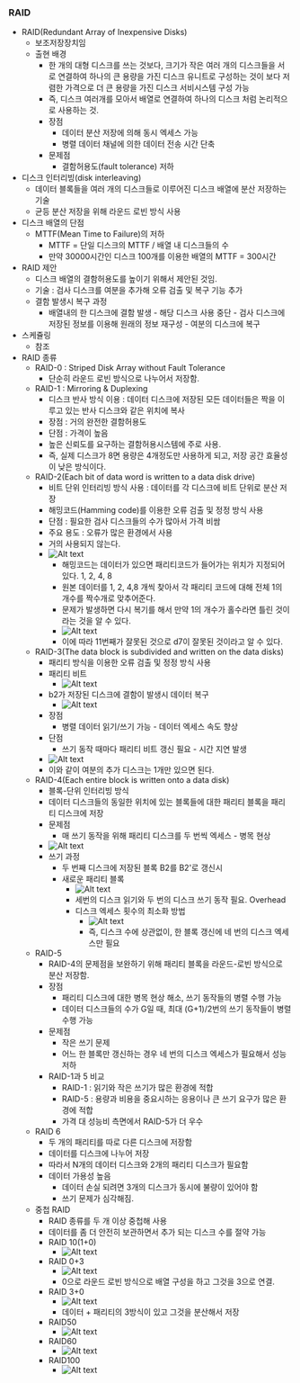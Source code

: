 ### RAID
- RAID(Redundant Array of Inexpensive Disks)
  - 보조저장장치임
  - 출현 배경
    - 한 개의 대형 디스크를 쓰는 것보다, 크기가 작은 여러 개의 디스크들을 서로 연결하여 하나의 큰 용량을 가진 디스크 유니트로 구성하는 것이 보다 저렴한 가격으로 더 큰 용량을 가진 디스크 서비시스템 구성 가능
    - 즉, 디스크 여러개를 모아서 배열로 연결하여 하나의 디스크 처럼 논리적으로 사용하는 것.
    - 장점
      - 데이터 분산 저장에 의해 동시 엑세스 가능
      - 병렬 데이터 채널에 의한 데이터 전송 시간 단축
    - 문제점
      - 결함허용도(fault tolerance) 저하
- 디스크 인터리빙(disk interleaving)
  - 데이터 블록들을 여러 개의 디스크들로 이루어진 디스크 배열에 분산 저장하는 기술
  - 균등 분산 저장을 위해 라운드 로빈 방식 사용
- 디스크 배열의 단점
  - MTTF(Mean Time to Failure)의 저하
    - MTTF = 단일 디스크의 MTTF / 배열 내 디스크들의 수
    - 만약 30000시간인 디스크 100개를 이용한 배열의 MTTF = 300시간
- RAID 제안
  - 디스크 배열의 결함허용도를 높이기 위해서 제안된 것임.
  - 기술 : 검사 디스크를 여분을 추가해 오류 검출 및 복구 기능 추가
  - 결함 발생시 복구 과정
    - 배열내의 한 디스크에 결함 발생 - 해당 디스크 사용 중단 - 검사 디스크에 저장된 정보를 이용해 원래의 정보 재구성 - 여분의 디스크에 복구
- 스케쥴링
  - 참조
- RAID 종류
  - RAID-0 : Striped Disk Array without Fault Tolerance
    - 단순히 라운드 로빈 방식으로 나누어서 저장함.
  - RAID-1 : Mirroring & Duplexing
    - 디스크 반사 방식 이용 : 데이터 디스크에 저장된 모든 데이터들은 짝을 이루고 있는 반사 디스크와 같은 위치에 복사
    - 장점 : 거의 완전한 결함허용도
    - 단점 : 가격이 높음
    - 높은 신뢰도를 요구하는 결함허용시스템에 주로 사용.
    - 즉, 실제 디스크가 8면 용량은 4개정도만 사용하게 되고, 저장 공간 효율성이 낮은 방식이다.
  - RAID-2(Each bit of data word is written to a data disk drive)
    - 비트 단위 인터리빙 방식 사용 : 데이터를 각 디스크에 비트 단위로 분산 저장
    - 해밍코드(Hamming code)를 이용한 오류 검출 및 정정 방식 사용
    - 단점 : 필요한 검사 디스크들의 수가 많아서 가격 비쌈
    - 주요 용도 : 오류가 많은 환경에서 사용
    - 거의 사용되지 않는다.
    - ![Alt text](/images/12-0.png)
      - 해밍코드는 데이터가 있으면 패리티코드가 들어가는 위치가 지정되어 있다. 1, 2, 4, 8
      - 원본 데이터를 1, 2, 4,8 개씩 찾아서 각 패리티 코드에 대해 전체 1의 개수를 짝수개로 맞추어준다.
      - 문제가 발생하면 다시 복기를 해서 만약 1의 개수가 홀수라면 틀린 것이라는 것을 알 수 있다.
      - ![Alt text](/images/12-1.png)
      - 이에 따라 11번째가 잘못된 것으로 d7이 잘못된 것이라고 알 수 있다.
  - RAID-3(The data block is subdivided and written on the data disks)
    - 패리티 방식을 이용한 오류 검출 및 정정 방식 사용
    - 패리티 비트 
      - ![Alt text](/images/12-2.png)
    - b2가 저장된 디스크에 결함이 발생시 데이터 복구
      - ![Alt text](/images/12-3.png)
    - 장점 
      - 병렬 데이터 읽기/쓰기 가능 - 데이터 엑세스 속도 향상
    - 단점
      - 쓰기 동작 때마다 패리티 비트 갱신 필요 - 시간 지연 발생
    - ![Alt text](/images/12-4.png)
    - 이와 같이 여분의 추가 디스크는 1개만 있으면 된다.
  - RAID-4(Each entire block is written onto a data disk)
    - 블록-단위 인터리빙 방식
    - 데이터 디스크들의 동일한 위치에 있는 블록들에 대한 패리티 블록을 패리티 디스크에 저장
    - 문제점
      - 매 쓰기 동작을 위해 패리티 디스크를 두 번씩 엑세스 - 병목 현상
    - ![Alt text](/images/12-5.png)
    - 쓰기 과정
      - 두 번째 디스크에 저장된 블록 B2를 B2'로 갱신시
      - 새로운 패리티 블록
        - ![Alt text](/images/12-6.png)
        - 세번의 디스크 읽기와 두 번의 디스크 쓰기 동작 필요. Overhead
        - 디스크 엑세스 횟수의 최소화 방법
          - ![Alt text](/images/12-7.png)
          - 즉, 디스크 수에 상관없이, 한 블록 갱신에 네 번의 디스크 엑세스만 필요
  - RAID-5
    - RAID-4의 문제점을 보완하기 위해 패리티 블록을 라운드-로빈 방식으로 분산 저장함.
    - 장점
      - 패리티 디스크에 대한 병목 현상 해소, 쓰기 동작들의 병렬 수행 가능
      - 데이터 디스크들의 수가 G일 때, 최대 (G+1)/2번의 쓰기 동작들이 병렬 수행 가능
    - 문제점
      - 작은 쓰기 문제
      - 어느 한 블록만 갱신하는 경우 네 번의 디스크 엑세스가 필요해서 성능 저하
    - RAID-1과 5 비교
      - RAID-1 : 읽기와 작은 쓰기가 많은 환경에 적합
      - RAID-5 : 용량과 비용을 중요시하는 응용이나 큰 쓰기 요구가 많은 환경에 적합
      - 가격 대 성능비 측면에서 RAID-5가 더 우수
  - RAID 6
    - 두 개의 패리티를 따로 다른 디스크에 저장함
    - 데이터를 디스크에 나누어 저장
    - 따라서 N개의 데이터 디스크와 2개의 패리티 디스크가 필요함
    - 데이터 가용성 높음
      - 데이터 손실 되려면 3개의 디스크가 동시에 불량이 있어야 함
      - 쓰기 문제가 심각해짐.
  - 중첩 RAID
    - RAID 종류를 두 개 이상 중첩해 사용
    - 데이터를 좀 더 안전히 보관하면서 추가 되는 디스크 수를 절약 가능
    - RAID 10(1+0)
      - ![Alt text](/images/12-8.png)
    - RAID 0+3
      - ![Alt text](/images/12-9.png)
      - 0으로 라운드 로빈 방식으로 배열 구성을 하고 그것을 3으로 연결.
    - RAID 3+0
      - ![Alt text](/images/12-10.png)
      - 데이터 + 패리티의 3방식이 있고 그것을 분산해서 저장
    - RAID50
      - ![Alt text](/images/12-11.png)
    - RAID60
      - ![Alt text](/images/12-12.png)
    - RAID100
      - ![Alt text](/images/12-13.png)
